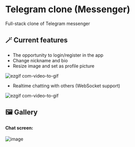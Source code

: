 # Telegram clone (Messenger)

Full-stack clone of Telegram messenger 

## 🪄 Current features

+ The opportunity to login/register in the app
+ Change nickname and bio
+ Resize image and set as profile picture

![ezgif com-video-to-gif](https://user-images.githubusercontent.com/55912590/222429580-993668df-366c-4404-b0c9-8c7af2fc46fe.gif)

+ Realtime chatting with others (WebSocket support)


![ezgif com-video-to-gif](https://user-images.githubusercontent.com/55912590/226356214-5a23924e-e94c-421b-a8ff-cc14d8708274.gif)


## 🖼️ Gallery

#### Chat screen: 

![image](https://user-images.githubusercontent.com/55912590/226853123-63f7a7cb-901a-42a2-ad6c-2235b8277ecf.png)
